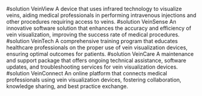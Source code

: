   #solution VeinView
	A device that uses infrared technology to visualize veins, aiding medical professionals in performing intravenous injections and other procedures requiring access to veins.
#solution VeinSense
	An innovative software solution that enhances the accuracy and efficiency of vein visualization, improving the success rate of medical procedures.
#solution VeinTech
	A comprehensive training program that educates healthcare professionals on the proper use of vein visualization devices, ensuring optimal outcomes for patients.
#solution VeinCare
	A maintenance and support package that offers ongoing technical assistance, software updates, and troubleshooting services for vein visualization devices.
#solution VeinConnect
	An online platform that connects medical professionals using vein visualization devices, fostering collaboration, knowledge sharing, and best practice exchange.

